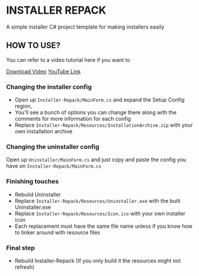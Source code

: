 ﻿# INSTALLER REPACK
A simple installer C# project template for making installers easily

## HOW TO USE?
You can refer to a video tutorial here if you want to

[Download Video](https://cdn.discordapp.com/attachments/883753960828198958/1139533769129328700/HowToUseInstallerRepack.mp4)
[YouTube Link](https://youtu.be/y18NYiFvlFA)

### Changing the installer config
- Open up `Installer-Repack/MainForm.cs` and expand the Setup Config region, 
- You'll see a bunch of options you can change there along with the comments for more information
for each config
- Replace `Installer-Repack/Resources/InstallationArchive.zip` with your own installation archive

### Changing the uninstaller config
Open up `Uninstaller/MainForm.cs` and just copy and paste the config you have on `Installer-Repack/MainForm.cs`

### Finishing touches
- Rebuild Uninstaller
- Replace `Installer-Repack/Resources/Uninstaller.exe` with the built Uninstaller.exe
- Replace `Installer-Repack/Resources/Icon.ico` with your own installer icon
- Each replacement must have the same file name unless if you know how to tinker around with resource files

### Final step
- Rebuild Installer-Repack (If you only build it the resources might not refresh)